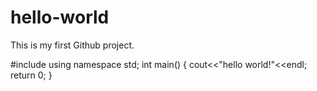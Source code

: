 
# hello-world
This is my first Github project.

#include<iostream>
using namespace std;
int main()
{
  cout<<"hello world!"<<endl;
  return 0;
}
